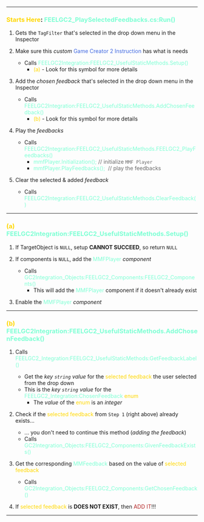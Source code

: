 --------------

### <span style="color:Gold;">Starts Here</span>: <span style="color:aquamarine;">FEELGC2_PlaySelectedFeedbacks.cs:Run()</span>

1. Gets the `TagFilter` that's selected in the drop down menu in the Inspector

2. Make sure this _custom_ <span style="color:RoyalBlue;">Game Creator 2 Instruction</span> has what is needs
	* Calls <span style="color:aquamarine;">FEELGC2Integration:FEELGC2_UsefulStaticMethods.Setup()</span>
		* <span style="color:Gold;">(a)</span> - Look for this symbol for more details

3. Add the _chosen feedback_ that's selected in the drop down menu in the Inspector
	* Calls <span style="color:aquamarine;">FEELGC2Integration:FEELGC2_UsefulStaticMethods.AddChosenFeedback()</span>
		* <span style="color:Gold;">(b)</span> - Look for this symbol for more details

4. Play the _feedbacks_
	* Calls <span style="color:aquamarine;">FEELGC2Integration:FEELGC2_UsefulStaticMethods.FEELGC2_PlayFeedbacks()</span>
		* <span style="color:aquamarine;">mmfPlayer.Initialization();</span> <span style="color:DimGray;">// initialize `MMF Player`</span>
		* <span style="color:aquamarine;">mmfPlayer.PlayFeedbacks();</span>  <span style="color:DimGray;">// play the feedbacks</span>

5. Clear the selected & added _feedback_
	* Calls <span style="color:aquamarine;">FEELGC2Integration:FEELGC2_UsefulStaticMethods.ClearFeedback()</span>

-----------------------

### <span style="color:Gold;">(a)</span> <span style="color:aquamarine;">FEELGC2Integration:FEELGC2_UsefulStaticMethods.Setup()</span>

1. If TargetObject is `NULL`, setup **CANNOT SUCCEED**, so return `NULL`

2. If components is `NULL`, add the <span style="color:aquamarine;">MMFPlayer</span> _component_
	* Calls <span style="color:aquamarine;">GC2Integration_Objects:FEELGC2_Components:FEELGC2_Components()</span>
		* This will add the <span style="color:aquamarine;">MMFPlayer</span> component if it doesn't already exist

3. Enable the <span style="color:aquamarine;">MMFPlayer</span> _component_

--------------

### <span style="color:Gold;">(b)</span> <span style="color:aquamarine;">FEELGC2Integration:FEELGC2_UsefulStaticMethods.AddChosenFeedback()</span>
1. Calls <span style="color:aquamarine;">FEELGC2_Integration:FEELGC2_UsefulStaticMethods:GetFeedbackLabel()</span>
	* Get the _key `string` value_ for the <span style="color:Gold;">selected feedback</span> the user selected from the drop down
	* This is the _key `string` value_ for the <span style="color:aquamarine;">FEELGC2_Integration:ChosenFeedback</span> <span style="color:Gold;">enum</span>
		* The _value_ of the <span style="color:Gold;">enum</span> is an _integer_

2. Check if the <span style="color:Gold;">selected feedback</span> from `Step 1` (right above) already exists...
	* ... you don't need to continue this method (_adding the feedback_)
	* Calls <span style="color:aquamarine;">GC2Integration_Objects:FEELGC2_Components:GivenFeedbackExists()</span>

3. Get the corresponding <span style="color:aquamarine;">MMFeedback</span> based on the value of <span style="color:Gold;">selected feedback</span>
	* Calls <span style="color:aquamarine;">GC2Integration_Objects:FEELGC2_Components:GetChosenFeedback()</span>

4. If <span style="color:Gold;">selected feedback</span> is **DOES NOT EXIST**, then <span style="color:FireBrick;">ADD IT</span>!!!

------
